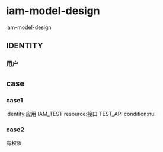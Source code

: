 # iam-model-design
iam-model-design

## IDENTITY
### 用户

## case

### case1
identity:应用 IAM_TEST
resource:接口 TEST_API
condition:null

### case2
有权限